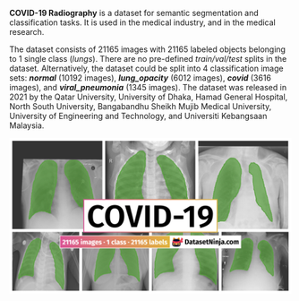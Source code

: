 **COVID-19 Radiography** is a dataset for semantic segmentation and classification tasks. It is used in the medical industry, and in the medical research. 

The dataset consists of 21165 images with 21165 labeled objects belonging to 1 single class (*lungs*). There are no pre-defined <i>train/val/test</i> splits in the dataset. Alternatively, the dataset could be split into 4 classification image sets: ***normal*** (10192 images), ***lung_opacity*** (6012 images), ***covid*** (3616 images), and ***viral_pneumonia*** (1345 images). The dataset was released in 2021 by the Qatar University, University of Dhaka, Hamad General Hospital, North South University, Bangabandhu Sheikh Mujib Medical University, University of Engineering and Technology, and Universiti Kebangsaan Malaysia.

<img src="https://github.com/dataset-ninja/covid-19/raw/main/visualizations/poster.png">
